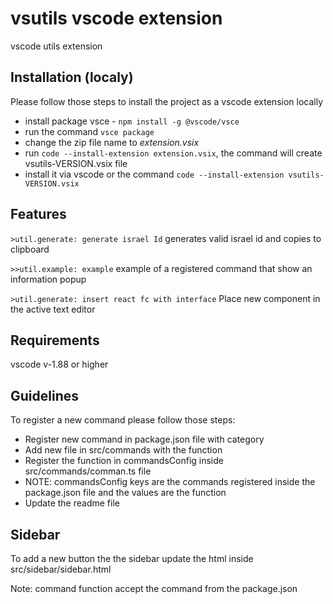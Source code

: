 # vsutils vscode extension

vscode utils extension

## Installation (localy)
Please follow those steps to install the project as a vscode extension locally
* install package vsce - `npm install -g @vscode/vsce`
* run the command `vsce package`
* change the zip file name to *extension.vsix*
* run `code --install-extension extension.vsix`, the command will create vsutils-VERSION.vsix file
* install it via vscode or the command `code --install-extension vsutils-VERSION.vsix`

## Features

`>util.generate: generate israel Id`
generates valid israel id and copies to clipboard

`>>util.example: example`
example of a registered command that show an information popup

`>util.generate: insert react fc with interface`
Place new component in the active text editor

## Requirements

vscode v-1.88 or higher



## Guidelines

To register a new command please follow those steps:
* Register new command in package.json file with category
* Add new file in src/commands with the function
* Register the function in commandsConfig inside src/commands/comman.ts file
* NOTE: commandsConfig keys are the commands registered inside the package.json file and the values are the function
* Update the readme file


## Sidebar

To add a new button the the sidebar update the html inside src/sidebar/sidebar.html

Note: command function accept the command from the package.json


